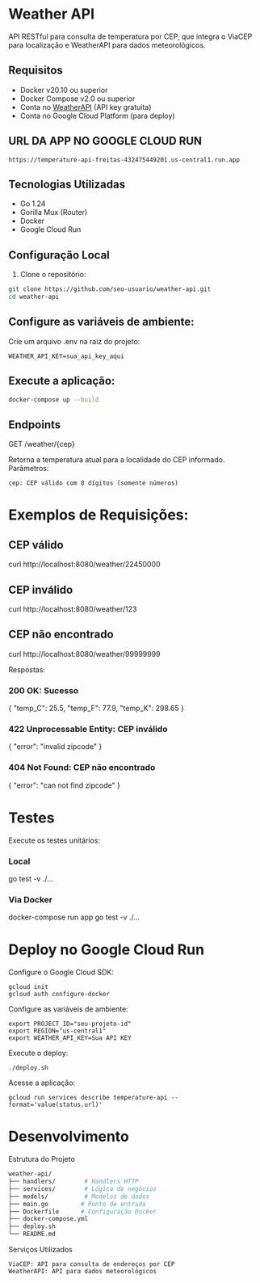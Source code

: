 # Weather API

API RESTful para consulta de temperatura por CEP, que integra o ViaCEP para localização e WeatherAPI para dados meteorológicos.

## Requisitos

- Docker v20.10 ou superior
- Docker Compose v2.0 ou superior
- Conta no [WeatherAPI](https://www.weatherapi.com/) (API key gratuita)
- Conta no Google Cloud Platform (para deploy)

## URL DA APP NO GOOGLE CLOUD RUN

    https://temperature-api-freitas-432475449201.us-central1.run.app

## Tecnologias Utilizadas

- Go 1.24
- Gorilla Mux (Router)
- Docker
- Google Cloud Run

## Configuração Local

1. Clone o repositório:
```bash
git clone https://github.com/seu-usuario/weather-api.git
cd weather-api
```

## Configure as variáveis de ambiente:
Crie um arquivo .env na raiz do projeto:
```
WEATHER_API_KEY=sua_api_key_aqui
```

## Execute a aplicação:
```bash
docker-compose up --build
```

## Endpoints

GET /weather/{cep}


Retorna a temperatura atual para a localidade do CEP informado.
Parâmetros:
```
cep: CEP válido com 8 dígitos (somente números)
```

# Exemplos de Requisições:

## CEP válido
curl http://localhost:8080/weather/22450000

## CEP inválido
curl http://localhost:8080/weather/123

## CEP não encontrado
curl http://localhost:8080/weather/99999999

Respostas:

### 200 OK: Sucesso

{
    "temp_C": 25.5,
    "temp_F": 77.9,
    "temp_K": 298.65
}

### 422 Unprocessable Entity: CEP inválido

{
    "error": "invalid zipcode"
}

### 404 Not Found: CEP não encontrado

{
    "error": "can not find zipcode"
}

# Testes

Execute os testes unitários:

### Local
go test -v ./...

### Via Docker
docker-compose run app go test -v ./...

# Deploy no Google Cloud Run

Configure o Google Cloud SDK:

    gcloud init
    gcloud auth configure-docker

Configure as variáveis de ambiente:

    export PROJECT_ID="seu-projeto-id"
    export REGION="us-central1"
    export WEATHER_API_KEY=Sua API KEY

Execute o deploy:

    ./deploy.sh

Acesse a aplicação:

    gcloud run services describe temperature-api --format='value(status.url)'

# Desenvolvimento
Estrutura do Projeto
```bash
weather-api/
├── handlers/        # Handlers HTTP
├── services/        # Lógica de negócios
├── models/          # Modelos de dados
├── main.go         # Ponto de entrada
├── Dockerfile      # Configuração Docker
├── docker-compose.yml
├── deploy.sh
└── README.md
```

Serviços Utilizados

    ViaCEP: API para consulta de endereços por CEP
    WeatherAPI: API para dados meteorológicos
